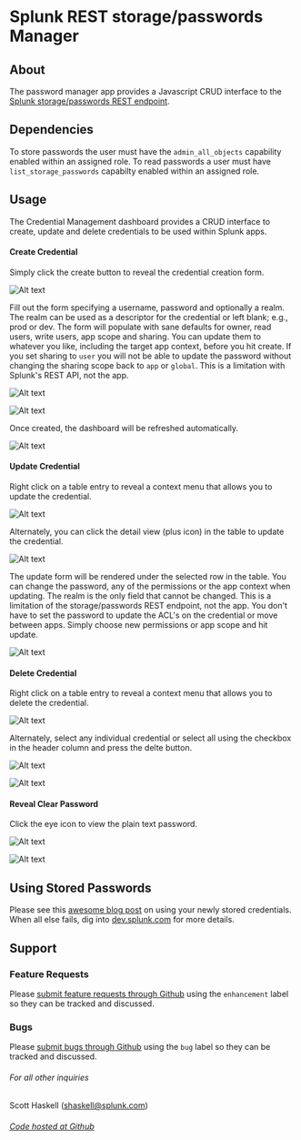 # Splunk REST storage/passwords Manager

## About

The password manager app provides a Javascript CRUD interface to the [Splunk storage/passwords REST endpoint](http://docs.splunk.com/Documentation/Splunk/7.0.3/RESTREF/RESTaccess#storage.2Fpasswords). 

## Dependencies
To store passwords the user must have the `admin_all_objects` capability enabled within an assigned role. To read passwords a user must have `list_storage_passwords` capabilty enabled within an assigned role.

## Usage
The Credential Management dashboard provides a CRUD interface to create, update and delete credentials to be used within Splunk apps. 

#### Create Credential
Simply click the create button to reveal the credential creation form.

![Alt text](appserver/static/img/credential_management-tour:enterprise/credential-create.png?raw=true)

Fill out the form specifying a username, password and optionally a realm. The realm can be used as a descriptor for the credential or left blank; e.g., prod or dev. The form will populate with sane defaults for owner, read users, write users, app scope and sharing. You can update them to whatever you like, including the target app context, before you hit create. If you set sharing to `user` you will not be able to update the password without changing the sharing scope back to `app` or `global`. This is a limitation with Splunk's REST API, not the app. 

![Alt text](appserver/static/img/credential_management-tour:enterprise/create-form.png?raw=true)

![Alt text](appserver/static/img/credential_management-tour:enterprise/create-success-modal.png?raw=true)

Once created, the dashboard will be refreshed automatically. 

![Alt text](appserver/static/img/credential_management-tour:enterprise/table.png?raw=true)

#### Update Credential

Right click on a table entry to reveal a context menu that allows you to update the credential. 

![Alt text](appserver/static/img/credential_management-tour:enterprise/context-update.png?raw=true)

Alternately, you can click the detail view (plus icon) in the table to update the credential.

![Alt text](appserver/static/img/credential_management-tour:enterprise/detail-view.png?raw=true)

The update form will be rendered under the selected row in the table. You can change the password, any of the permissions or the app context when updating. The realm is the only field that cannot be changed. This is a limitation of the storage/passwords REST endpoint, not the app. You don't have to set the password to update the ACL's on the credential or move between apps. Simply choose new permissions or app scope and hit update.

![Alt text](appserver/static/img/credential_management-tour:enterprise/inline-update.png?raw=true)

#### Delete Credential

Right click on a table entry to reveal a context menu that allows you to delete the credential. 

![Alt text](appserver/static/img/credential_management-tour:enterprise/context-delete.png?raw=true)

Alternately, select any individual credential or select all using the checkbox in the header column and press the delte button.

![Alt text](appserver/static/img/credential_management-tour:enterprise/multi-delete.png?raw=true)

![Alt text](appserver/static/img/credential_management-tour:enterprise/multi-delete-confirm.png?raw=true)

#### Reveal Clear Password

Click the eye icon to view the plain text password.

![Alt text](appserver/static/img/credential_management-tour:enterprise/show-password.png?raw=true)

![Alt text](appserver/static/img/credential_management-tour:enterprise/clear-password-modal.png?raw=true)

## Using Stored Passwords
Please see this [awesome blog post](http://www.georgestarcher.com/splunk-stored-encrypted-credentials/) on using your newly stored credentials. When all else fails, dig into [dev.splunk.com](http://dev.splunk.com/search/?q=storage%2Fpasswords&l=en&submit=Search) for more details.

## Support

### Feature Requests
Please [submit feature requests through Github](https://github.com/sghaskell/rest-storage-passwords-manager/labels/enhancement) using the ``enhancement`` label so they can be tracked and discussed.

### Bugs
Please [submit bugs through Github](https://github.com/sghaskell/rest-storage-passwords-manager/labels/bug) using the ``bug`` label so they can be tracked and discussed.

###### For all other inquiries
Scott Haskell ([shaskell@splunk.com](mailto:shaskell@splunk.com))
###### [Code hosted at Github](https://github.com/sghaskell/rest-storage-passwords-manager)